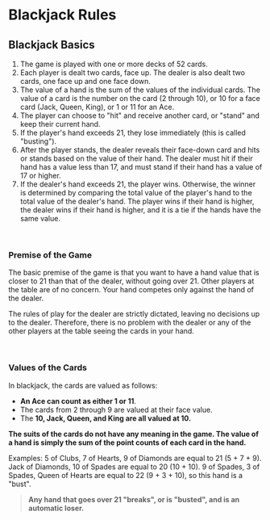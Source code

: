 # Blackjack Rules

## Blackjack Basics

1. The game is played with one or more decks of 52 cards.
2. Each player is dealt two cards, face up. The dealer is also dealt two cards, one face up and one face down.
3. The value of a hand is the sum of the values of the individual cards. The value of a card is the number on the card (2 through 10), or 10 for a face card (Jack, Queen, King), or 1 or 11 for an Ace.
4. The player can choose to "hit" and receive another card, or "stand" and keep their current hand.
5. If the player's hand exceeds 21, they lose immediately (this is called "busting").
6. After the player stands, the dealer reveals their face-down card and hits or stands based on the value of their hand. The dealer must hit if their hand has a value less than 17, and must stand if their hand has a value of 17 or higher.
7. If the dealer's hand exceeds 21, the player wins. Otherwise, the winner is determined by comparing the total value of the player's hand to the total value of the dealer's hand. The player wins if their hand is higher, the dealer wins if their hand is higher, and it is a tie if the hands have the same value.

<br>

### Premise of the Game

The basic premise of the game is that you want to have a hand value that is closer to 21 than that of the dealer, without going over 21.
Other players at the table are of no concern. Your hand competes only against the hand of the dealer.

The rules of play for the dealer are strictly dictated, leaving no decisions up to the dealer. Therefore, there is no problem with the dealer or any of the other players at the table seeing the cards in your hand.

<br>

### Values of the Cards

In blackjack, the cards are valued as follows:

-   **An Ace can count as either 1 or 11**.
-   The cards from 2 through 9 are valued at their face value.
-   The **10, Jack, Queen, and King are all valued at 10.**

**The suits of the cards do not have any meaning in the game. The value of a hand is simply the sum of the point counts of each card in the hand.**

Examples:
5 of Clubs, 7 of Hearts, 9 of Diamonds are equal to 21 (5 + 7 + 9).
Jack of Diamonds, 10 of Spades are equal to 20 (10 + 10).
9 of Spades, 3 of Spades, Queen of Hearts are equal to 22 (9 + 3 + 10), so this hand is a "bust".
> **Any hand that goes over 21 "breaks", or is "busted", and is an automatic loser.**

